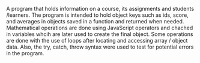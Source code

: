 A program that holds information on a course, its assignments and students /learners. 
The program is intended to hold object keys such as ids, score, and averages in objects saved in a function and returned when needed. Mathematical operations are done using JavaScript operators and chached in variables whcih are later used to create the final object.
Some operations are done with the use of loops after locating and accessing array / object data. Also, the try, catch, throw syntax were used to test for potential errors in the program.
